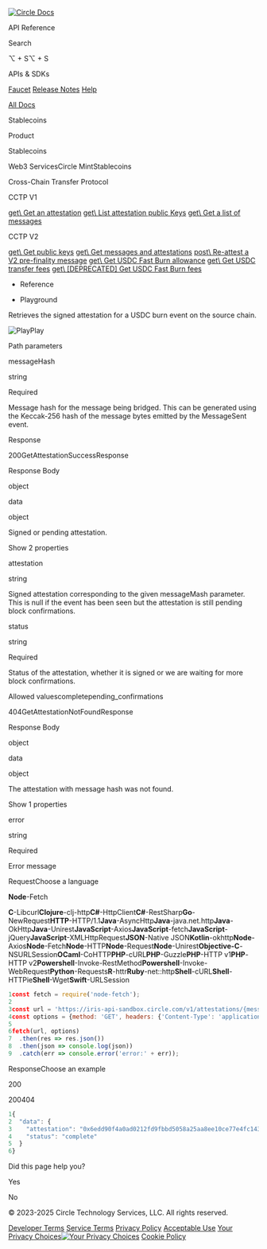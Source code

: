 [![Circle Docs](https://developers.circle.com/logo.svg)](https://developers.circle.com/)

API Reference

Search

⌥ \+ S⌥ \+ S

APIs & SDKs

[Faucet](https://faucet.circle.com/) [Release Notes](https://developers.circle.com/release-notes "Release Notes") [Help](https://support.usdc.circle.com/hc/en-us/p/contactus "Help")

[All Docs](https://developers.circle.com/)

Stablecoins

Product

Stablecoins

Web3 ServicesCircle MintStablecoins

Cross-Chain Transfer Protocol

CCTP V1

[get\\
Get an attestation](https://developers.circle.com/api-reference/stablecoins/common/get-attestation) [get\\
List attestation public Keys](https://developers.circle.com/api-reference/stablecoins/common/get-public-keys) [get\\
Get a list of messages](https://developers.circle.com/api-reference/stablecoins/common/get-messages)

CCTP V2

[get\\
Get public keys](https://developers.circle.com/api-reference/stablecoins/common/get-public-keys-v-2) [get\\
Get messages and attestations](https://developers.circle.com/api-reference/stablecoins/common/get-messages-v-2) [post\\
Re-attest a V2 pre-finality message](https://developers.circle.com/api-reference/stablecoins/common/reattest-message) [get\\
Get USDC Fast Burn allowance](https://developers.circle.com/api-reference/stablecoins/common/get-fast-burn-usdc-allowance) [get\\
Get USDC transfer fees](https://developers.circle.com/api-reference/stablecoins/common/get-burn-usdc-fees) [get\\
\[DEPRECATED\] Get USDC Fast Burn fees](https://developers.circle.com/api-reference/stablecoins/common/get-fast-burn-usdc-fees)

- Reference

- Playground


Retrieves the signed attestation for a USDC burn event on the source chain.

![Play](https://developers.circle.com/customSVG/SolidPlay.svg)Play

Path parameters

messageHash

string

Required

Message hash for the message being bridged. This can be generated using the Keccak-256 hash of the message bytes emitted by the MessageSent event.

Response

200GetAttestationSuccessResponse

Response Body

object

data

object

Signed or pending attestation.

Show 2 properties

attestation

string

Signed attestation corresponding to the given messageMash parameter. This is null if the event has been seen but the attestation is still pending block confirmations.

status

string

Required

Status of the attestation, whether it is signed or we are waiting for more block confirmations.

Allowed valuescompletepending\_confirmations

404GetAttestationNotFoundResponse

Response Body

object

data

object

The attestation with message hash was not found.

Show 1 properties

error

string

Required

Error message

RequestChoose a language

**Node**-Fetch

**C**-Libcurl**Clojure**-clj-http**C#**-HttpClient**C#**-RestSharp**Go**-NewRequest**HTTP**-HTTP/1.1**Java**-AsyncHttp**Java**-java.net.http**Java**-OkHttp**Java**-Unirest**JavaScript**-Axios**JavaScript**-fetch**JavaScript**-jQuery**JavaScript**-XMLHttpRequest**JSON**-Native JSON**Kotlin**-okhttp**Node**-Axios**Node**-Fetch**Node**-HTTP**Node**-Request**Node**-Unirest**Objective-C**-NSURLSession**OCaml**-CoHTTP**PHP**-cURL**PHP**-Guzzle**PHP**-HTTP v1**PHP**-HTTP v2**Powershell**-Invoke-RestMethod**Powershell**-Invoke-WebRequest**Python**-Requests**R**-httr**Ruby**-net::http**Shell**-cURL**Shell**-HTTPie**Shell**-Wget**Swift**-URLSession

```js
1const fetch = require('node-fetch');
2
3const url = 'https://iris-api-sandbox.circle.com/v1/attestations/{messageHash}';
4const options = {method: 'GET', headers: {'Content-Type': 'application/json'}};
5
6fetch(url, options)
7  .then(res => res.json())
8  .then(json => console.log(json))
9  .catch(err => console.error('error:' + err));
```

ResponseChoose an example

200

200404

```js
1{
2  "data": {
3    "attestation": "0x6edd90f4a0ad0212fd9fbbd5058a25aa8ee10ce77e4fc143567bbe73fb6e164f384a3e14d350c8a4fc50b781177297e03c16b304e8d7656391df0f59a75a271f1b",
4    "status": "complete"
5  }
6}
```

Did this page help you?

Yes

No

© 2023-2025 Circle Technology Services, LLC. All rights reserved.

[Developer Terms](https://console.circle.com/legal/developer-terms) [Service Terms](https://console.circle.com/legal/service-terms) [Privacy Policy](https://www.circle.com/en/legal/privacy-policy) [Acceptable Use](https://console.circle.com/legal/acceptable-use-policy) [Your Privacy Choices![Your Privacy Choices](https://developers.circle.com/images/PrivacyOptions.svg)](https://developers.circle.com/api-reference/stablecoins/common/get-attestation#) [Cookie Policy](https://www.circle.com/en/legal/cookie-policy?_gl=1*1xaj7mu*_ga*NjQyMTQ1ODkuMTY5MzU5MzE0OA..*_ga_GJDVPCQNRV*MTY5Mzk5NDg3MS4yMC4xLjE2OTM5OTYwNDEuNTUuMC4w)
